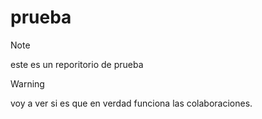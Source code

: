 # prueba
>[!NOTE]
>este es un reporitorio de prueba

>[!Warning]
> voy a ver si es que en verdad funciona las colaboraciones.
